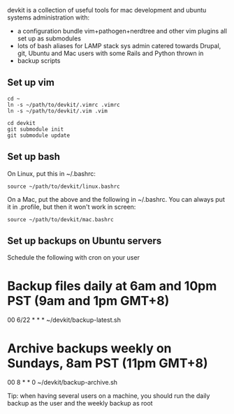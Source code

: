 devkit is a collection of useful tools for mac development and ubuntu systems administration with:

  * a configuration bundle vim+pathogen+nerdtree and other vim plugins all set up as submodules
  * lots of bash aliases for LAMP stack sys admin catered towards Drupal, git, Ubuntu and Mac users with some Rails and Python thrown in
  * backup scripts

## Set up vim

    cd ~
    ln -s ~/path/to/devkit/.vimrc .vimrc 
    ln -s ~/path/to/devkit/.vim .vim

    cd devkit
    git submodule init
    git submodule update

## Set up bash

On Linux, put this in ~/.bashrc:

    source ~/path/to/devkit/linux.bashrc

On a Mac, put the above and the following in ~/.bashrc. You can always put it in .profile, but then it won't work in screen:

    source ~/path/to/devkit/mac.bashrc

## Set up backups on Ubuntu servers

Schedule the following with cron on your user

  # Backup files daily at 6am and 10pm PST (9am and 1pm GMT+8)
  00 6/22 * * *  ~/devkit/backup-latest.sh
  
  # Archive backups weekly on Sundays, 8am PST (11pm GMT+8)
  00 8 * * 0 ~/devkit/backup-archive.sh

Tip: when having several users on a machine, you should run the daily backup as the user and the weekly backup as root